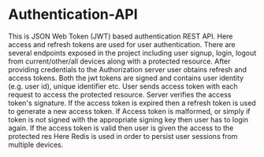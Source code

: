 # Authentication-API

This is JSON Web Token (JWT) based authentication REST API. Here access and refresh tokens are used for user authentication. 
There are several endpoints exposed in the project including user signup, login, logout from current/other/all devices along with a protected resource.
After providing credentials to the Authorization server user obtains refresh and access tokens. Both the jwt tokens are signed and contains user identity (e.g. user id), unique identifier etc.
User sends access token with each request to access the protected resource. Server verifies the access token's signature. 
If the access token is expired then a refresh token is used to generate a new access token. If Access token is malformed, or simply if token is not signed with the appropriate signing key then user has to login again. If the access token is valid then user is given the access to the protected res
Here Redis is used in order to persist user sessions from multiple devices.


